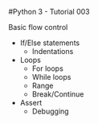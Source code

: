 #Python 3 - Tutorial 003

Basic flow control
  - If/Else statements
    - Indentations
  - Loops
    - For loops
    - While loops
    - Range
    - Break/Continue
  - Assert
    - Debugging